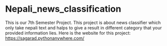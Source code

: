 # Nepali_news_classification
This is our 7th Semester Project. This project is about news classifier which only take nepali text and halps to give a result in different category that your provided information lies.
Here is the website for this project: https://sagarad.pythonanywhere.com/
